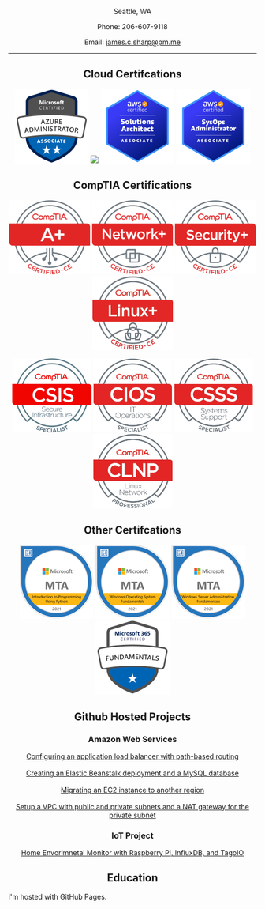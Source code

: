 <p align="center">Seattle, WA</p>
<p align="center">Phone: 206-607-9118</p>
<p align="center">Email: <a href="mailto:james.c.sharp@pm.me">james.c.sharp@pm.me</a></p>

<hr size="5">

<h2 align="center">Cloud Certifcations</h2>

<p align="center">
    <img src="azure-administrator-associate-600x600 (1).png" height="150">
    <img src="https://api.accredible.com/v1/frontend/credential_website_embed_image/badge/50029287" height="150">
    <img src="aws-certified-solutions-architect-associate.png" height="150">
    <img src="aws-certified-sysops-administrator-associate.png" height="150">
</p>

<h2 align="center">CompTIA Certifications</h2>

<p align="center">
    <img src="Aplus Logo Certified CE.png" height="150">
    <img src="NetworkPlus Logo Certified CE.png" height="150">
    <img src="SecurityPlus Logo Certified CE.png" height="150">
    <img src="Linux+ ce certified logo.jpg" height="150">
</p>

<p align="center">
    <img src="Cybersecurity CompTIA Secure Infrastructure Specialist - CSIS logo.jpg" height="150">
    <img src="Infrastructure  CompTIA IT Operations Specialist - CIOS logo.jpg" height="150">
    <img src="Infrastructure  CompTIA Systems Support Specialist - CSSS logo.jpg" height="150">
    <img src="Infrastructure CompTIA Linux Network Professional -CLNP logo.jpg" height="150">
</p>
    
<h2 align="center">Other Certifcations</h2>

<p align="center">
    <img src="mta-introduction-to-programming-using-python-certified-2021.png" height="150">
    <img src="mta-windows-operating-system-fundamentals-certified-2021.png" height="150">
    <img src="mta-windows-server-administration-fundamentals-certified-2021.png" height="150">
    <img src="microsoft-365-certified-fundamentals.png" height="150">
</p>
    
<h2 align="center">Github Hosted Projects</h2>
<h3 align="center">Amazon Web Services</h3>
<p align="center">
<a href="https://sharp275.github.io/WCL-Challenge-One/">Configuring an application load balancer with path-based routing</a>
<br>
<br>
<a href="https://sharp275.github.io/WCL-Cloud-Challenge-Two/">Creating an Elastic Beanstalk deployment and a MySQL database</a>
<br>
<br>
<a href="https://sharp275.github.io/WCL-Cloud-Challenge-Three/">Migrating an EC2 instance to another region</a>
<br>
<br>
<a href="https://sharp275.github.io/WCL-Cloud-Challenge-Four/">Setup a VPC with public and private subnets and a NAT gateway for the private subnet</a>
</p>

<h3 align="center">IoT Project</h3>
<p align="center">
<a href="https://sharp275.github.io/Public-Environmental-Monitor/">Home Envorimnetal Monitor with Raspberry Pi, InfluxDB, and TagoIO</a>
</p>
<h2 align="center">Education</h2>

<p>I'm hosted with GitHub Pages.</p>
